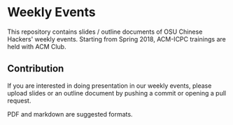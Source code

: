 Weekly Events
===

This repository contains slides / outline documents of OSU Chinese Hackers' weekly events. Starting from Spring 2018, ACM-ICPC trainings are held with ACM Club.

Contribution
---

If you are interested in doing presentation in our weekly events, please upload slides or an outline document by pushing a commit or opening a pull request.

PDF and markdown are suggested formats.
